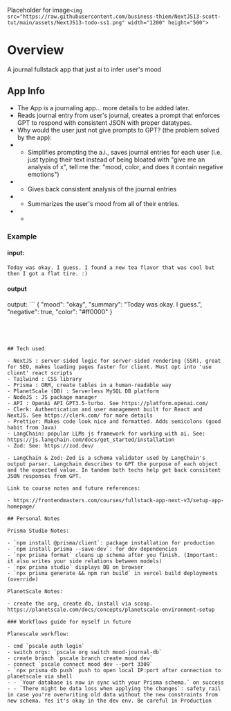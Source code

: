 Placeholder for image`<img src="https://raw.githubusercontent.com/business-thiem/NextJS13-scott-tut/main/assets/NextJS13-todo-ss1.png" width="1200" height="500">`

# Overview

A journal fullstack app that just ai to infer user's mood

## App Info

- The App is a journaling app... more details to be added later.
- Reads journal entry from user's journal, creates a prompt that enforces GPT to respond with consistent JSON with proper datatypes.
- Why would the user just not give prompts to GPT? (the problem solved by the app):
- - Simplifies prompting the a.i., saves journal entries for each user (i.e. just typing their text instead of being bloated with "give me an analysis of x", tell me the: "mood, color, and does it contain negative emotions")
- - Gives back consistent analysis of the journal entries
- - Summarizes the user's mood from all of their entries.
- -

### Example

#### input:

`Today was okay. I guess. I found a new tea flavor that was cool but then I got a flat tire. :)`

#### output

output: ```
{
"mood": "okay",
"summary": "Today was okay. I guess.",
"negative": true,
"color": "#ff0000"
}

```




## Tech used

- NextJS : server-sided logic for server-sided rendering (SSR), great for SEO, makes loading pages faster for client. Must opt into 'use client' react scripts
- Tailwind : CSS library
- Prisma : ORM, create tables in a human-readable way
- PlanetScale (DB) : Serverless MySQL DB platform
- NodeJS : JS package manager
- API : OpenAi API GPT3.5-turbo. See https://platform.openai.com/
- Clerk: Authentication and user management built for React and NextJS. See https://clerk.com/ for more details
- Prettier: Makes code look nice and formatted. Adds semicolons (good habit from Java)
- LangChain: popular LLMs js framework for working with ai. See: https://js.langchain.com/docs/get_started/installation
- Zod: See: https://zod.dev/

- LangChain & Zod: Zod is a schema validator used by LangChain's output parser. Langchain describes to GPT the purpose of each object and the expected value. In tandem both techs help get back consistent JSON responses from GPT.

Link to course notes and future references:

- https://frontendmasters.com/courses/fullstack-app-next-v3/setup-app-homepage/

## Personal Notes

Prisma Studio Notes:

- `npm install @prisma/client`: package installation for production
- `npm install prisma --save-dev`: for dev dependencies
- `npx prisma format` cleans up schema after you finish. (Important: it also writes your side relations between models)
- `npx prisma studio` displays DB on browser
- `npx prisma generate && npm run build` in vercel build deployments (override)

PlanetScale Notes:

- create the org, create db, install via scoop. https://planetscale.com/docs/concepts/planetscale-environment-setup

### Workflows guide for myself in future

Planescale workflow:

- cmd `pscale auth login`
- switch orgs: `pscale org switch mood-journal-db`
- create branch `pscale branch create mood dev`
- connect `pscale connect mood dev --port 3309`
- `npx prisma db push` push to open local IP:port after connection to planetscale via shell
- - `Your database is now in sync with your Prisma schema.` on success
- - `There might be data loss when applying the changes`: safety rail in case you're overwriting old data without the new constraints from new schema. Yes it's okay in the dev env. Be careful in Production
```
